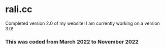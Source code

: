 # rali.cc
Completed version 2.0 of my website!
I am currently working on a version 3.0!

### This was coded from March 2022 to November 2022
